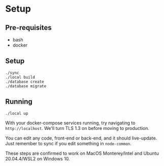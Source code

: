 # Setup

## Pre-requisites
- bash
- docker

## Setup
```
./sync
./local build
./database create
./database migrate
```

## Running
```
./local up
```

With your docker-compose services running, try navigating to `http://localhost`. We'll turn TLS 1.3 on before moving to
production.

You can edit any code, front-end or back-end, and it should live-update. Just remember to sync if you edit something in
`node-common`.

These steps are confirmed to work on MacOS Monterey/Intel and Ubuntu 20.04.4/WSL2 on Windows 10.
